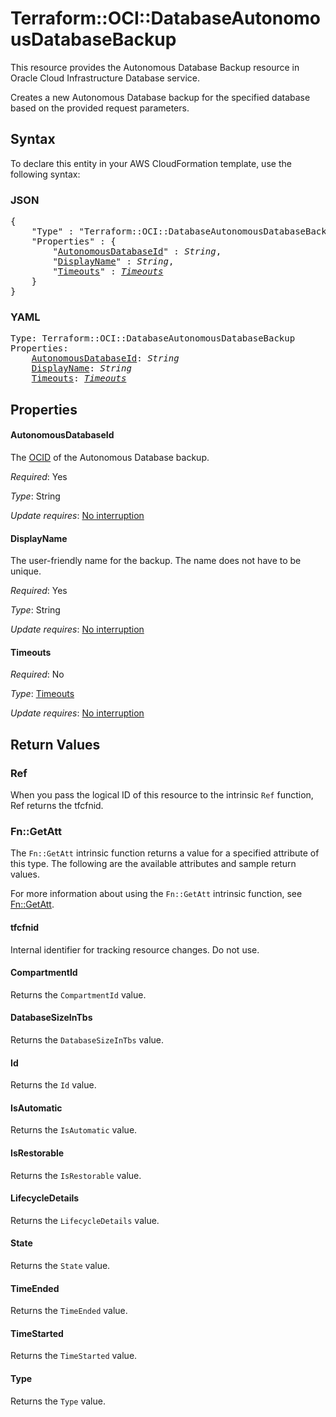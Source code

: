 # Terraform::OCI::DatabaseAutonomousDatabaseBackup

This resource provides the Autonomous Database Backup resource in Oracle Cloud Infrastructure Database service.

Creates a new Autonomous Database backup for the specified database based on the provided request parameters.

## Syntax

To declare this entity in your AWS CloudFormation template, use the following syntax:

### JSON

<pre>
{
    "Type" : "Terraform::OCI::DatabaseAutonomousDatabaseBackup",
    "Properties" : {
        "<a href="#autonomousdatabaseid" title="AutonomousDatabaseId">AutonomousDatabaseId</a>" : <i>String</i>,
        "<a href="#displayname" title="DisplayName">DisplayName</a>" : <i>String</i>,
        "<a href="#timeouts" title="Timeouts">Timeouts</a>" : <i><a href="timeouts.md">Timeouts</a></i>
    }
}
</pre>

### YAML

<pre>
Type: Terraform::OCI::DatabaseAutonomousDatabaseBackup
Properties:
    <a href="#autonomousdatabaseid" title="AutonomousDatabaseId">AutonomousDatabaseId</a>: <i>String</i>
    <a href="#displayname" title="DisplayName">DisplayName</a>: <i>String</i>
    <a href="#timeouts" title="Timeouts">Timeouts</a>: <i><a href="timeouts.md">Timeouts</a></i>
</pre>

## Properties

#### AutonomousDatabaseId

The [OCID](https://docs.cloud.oracle.com/iaas/Content/General/Concepts/identifiers.htm) of the Autonomous Database backup.

_Required_: Yes

_Type_: String

_Update requires_: [No interruption](https://docs.aws.amazon.com/AWSCloudFormation/latest/UserGuide/using-cfn-updating-stacks-update-behaviors.html#update-no-interrupt)

#### DisplayName

The user-friendly name for the backup. The name does not have to be unique.

_Required_: Yes

_Type_: String

_Update requires_: [No interruption](https://docs.aws.amazon.com/AWSCloudFormation/latest/UserGuide/using-cfn-updating-stacks-update-behaviors.html#update-no-interrupt)

#### Timeouts

_Required_: No

_Type_: <a href="timeouts.md">Timeouts</a>

_Update requires_: [No interruption](https://docs.aws.amazon.com/AWSCloudFormation/latest/UserGuide/using-cfn-updating-stacks-update-behaviors.html#update-no-interrupt)

## Return Values

### Ref

When you pass the logical ID of this resource to the intrinsic `Ref` function, Ref returns the tfcfnid.

### Fn::GetAtt

The `Fn::GetAtt` intrinsic function returns a value for a specified attribute of this type. The following are the available attributes and sample return values.

For more information about using the `Fn::GetAtt` intrinsic function, see [Fn::GetAtt](https://docs.aws.amazon.com/AWSCloudFormation/latest/UserGuide/intrinsic-function-reference-getatt.html).

#### tfcfnid

Internal identifier for tracking resource changes. Do not use.

#### CompartmentId

Returns the <code>CompartmentId</code> value.

#### DatabaseSizeInTbs

Returns the <code>DatabaseSizeInTbs</code> value.

#### Id

Returns the <code>Id</code> value.

#### IsAutomatic

Returns the <code>IsAutomatic</code> value.

#### IsRestorable

Returns the <code>IsRestorable</code> value.

#### LifecycleDetails

Returns the <code>LifecycleDetails</code> value.

#### State

Returns the <code>State</code> value.

#### TimeEnded

Returns the <code>TimeEnded</code> value.

#### TimeStarted

Returns the <code>TimeStarted</code> value.

#### Type

Returns the <code>Type</code> value.

